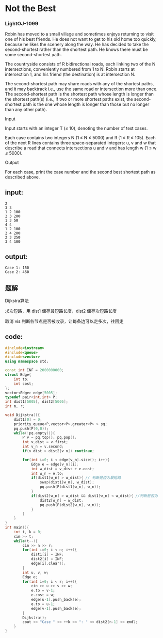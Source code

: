 # Not the Best

### LightOJ-1099

Robin has moved to a small village and sometimes enjoys returning to visit one of his best friends. He does not want to get to his old home too quickly, because he likes the scenery along the way. He has decided to take the second-shortest rather than the shortest path. He knows there must be some second-shortest path.

The countryside consists of R bidirectional roads, each linking two of the N intersections, conveniently numbered from 1 to N. Robin starts at intersection 1, and his friend (the destination) is at intersection N.

The second-shortest path may share roads with any of the shortest paths, and it may backtrack i.e., use the same road or intersection more than once. The second-shortest path is the shortest path whose length is longer than the shortest path(s) (i.e., if two or more shortest paths exist, the second-shortest path is the one whose length is longer than those but no longer than any other path).

Input

Input starts with an integer T (≤ 10), denoting the number of test cases.

Each case contains two integers N (1 ≤ N ≤ 5000) and R (1 ≤ R ≤ 105). Each of the next R lines contains three space-separated integers: u, v and w that describe a road that connects intersections u and v and has length w (1 ≤ w ≤ 5000).

Output

For each case, print the case number and the second best shortest path as described above.

## input:

```
2
3 3
1 2 100
2 3 200
1 3 50
4 4
1 2 100
2 4 200
2 3 250
3 4 100
```

## output:

```
Case 1: 150
Case 2: 450
```
## 题解

Dijkstra算法

求次短路，用 dist1 储存最短路长度，dist2 储存次短路长度

取消 vis 判断各节点是否被收录，让每条边可以走多次，往回走

## code:

``` cpp
#include<iostream>
#include<queue>
#include<vector>
using namespace std;

const int INF = 2000000000;
struct Edge{
    int to;
    int cost;
};
vector<Edge> edge[5005];
typedef pair<int,int> P;
int dist1[5005], dist2[5005];
int n, r;

void Dijkstra(){
    dist1[0] = 0;
    priority_queue<P,vector<P>,greater<P> > pq;
    pq.push(P(0,0));
    while(!pq.empty()){
        P v = pq.top(); pq.pop();
        int v_dist = v.first;
        int v_n = v.second;
        if(v_dist > dist2[v_n]) continue;

        for(int i=0; i < edge[v_n].size(); i++){
            Edge e = edge[v_n][i];
            int w_dist = v_dist + e.cost;
            int w_n = e.to;
            if(dist1[w_n] > w_dist){ // 判断是否为最短路
                swap(dist1[w_n], w_dist);
                pq.push(P(dist1[w_n], w_n));
            }
            if(dist2[w_n] > w_dist && dist1[w_n] < w_dist){ //判断是否为次短路
                dist2[w_n] = w_dist;
                pq.push(P(dist2[w_n], w_n));
            }
        }
    }
}
int main(){
    int t, k = 0;
    cin >> t;
    while(t--){
        cin >> n >> r;
        for(int i=0; i < n; i++){
            dist1[i] = INF;
            dist2[i] = INF;
            edge[i].clear();
        }
        int u, v, w;
        Edge e;
        for(int i=0; i < r; i++){
            cin >> u >> v >> w;
            e.to = v-1;
            e.cost = w;
            edge[u-1].push_back(e);
            e.to = u-1;
            edge[v-1].push_back(e);
        }
        Dijkstra();
        cout << "Case " << ++k << ": " << dist2[n-1] << endl;
    }
}
```